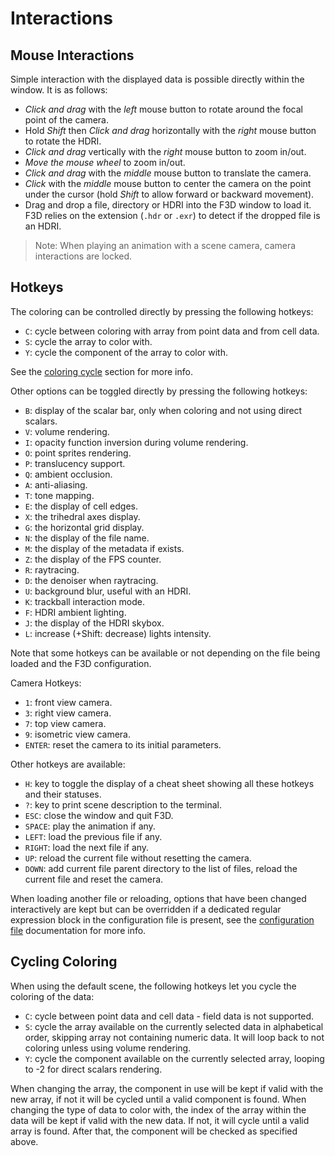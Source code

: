 # Interactions

## Mouse Interactions

Simple interaction with the displayed data is possible directly within the window. It is as follows:

* *Click and drag* with the *left* mouse button to rotate around the focal point of the camera.
* Hold *Shift* then *Click and drag* horizontally with the *right* mouse button to rotate the HDRI.
* *Click and drag* vertically with the *right* mouse button to zoom in/out.
* *Move the mouse wheel* to zoom in/out.
* *Click and drag* with the *middle* mouse button to translate the camera.
* *Click* with the *middle* mouse button to center the camera on the point under the cursor (hold *Shift* to allow forward or backward movement).
* Drag and drop a file, directory or HDRI into the F3D window to load it. F3D relies on the extension (`.hdr` or `.exr`) to detect if the dropped file is an HDRI.

> Note: When playing an animation with a scene camera, camera interactions are locked.

## Hotkeys

The coloring can be controlled directly by pressing the following hotkeys:

* `C`: cycle between coloring with array from point data and from cell data.
* `S`: cycle the array to color with.
* `Y`: cycle the component of the array to color with.

See the [coloring cycle](#cycling-coloring) section for more info.

Other options can be toggled directly by pressing the following hotkeys:

* `B`: display of the scalar bar, only when coloring and not using direct scalars.
* `V`: volume rendering.
* `I`: opacity function inversion during volume rendering.
* `O`: point sprites rendering.
* `P`: translucency support.
* `Q`: ambient occlusion.
* `A`: anti-aliasing.
* `T`: tone mapping.
* `E`: the display of cell edges.
* `X`: the trihedral axes display.
* `G`: the horizontal grid display.
* `N`: the display of the file name.
* `M`: the display of the metadata if exists.
* `Z`: the display of the FPS counter.
* `R`: raytracing.
* `D`: the denoiser when raytracing.
* `U`: background blur, useful with an HDRI.
* `K`: trackball interaction mode.
* `F`: HDRI ambient lighting.
* `J`: the display of the HDRI skybox.
* `L`: increase (+Shift: decrease) lights intensity.

Note that some hotkeys can be available or not depending on the file being loaded and the F3D configuration.

Camera Hotkeys:
* `1`: front view camera.
* `3`: right view camera.
* `7`: top view camera.
* `9`: isometric view camera.
* `ENTER`: reset the camera to its initial parameters.

Other hotkeys are available:

* `H`: key to toggle the display of a cheat sheet showing all these hotkeys and their statuses.
* `?`: key to print scene description to the terminal.
* `ESC`: close the window and quit F3D.
* `SPACE`: play the animation if any.
* `LEFT`: load the previous file if any.
* `RIGHT`: load the next file if any.
* `UP`: reload the current file without resetting the camera.
* `DOWN`: add current file parent directory to the list of files, reload the current file and reset the camera.

When loading another file or reloading, options that have been changed interactively are kept but can be overridden
if a dedicated regular expression block in the configuration file is present, see the [configuration file](CONFIGURATION_FILE.md)
documentation for more info.

## Cycling Coloring

When using the default scene, the following hotkeys let you cycle the coloring of the data:

* `C`: cycle between point data and cell data - field data is not supported.
* `S`: cycle the array available on the currently selected data in alphabetical order,
skipping array not containing numeric data. It will loop back to not coloring unless using volume rendering.
* `Y`: cycle the component available on the currently selected array, looping to -2 for direct scalars rendering.

When changing the array, the component in use will be kept if valid with the new array, if not it will be cycled until a valid
component is found.
When changing the type of data to color with, the index of the array within the data will be kept if valid
with the new data. If not, it will cycle until a valid array is found. After that, the component will be checked
as specified above.
